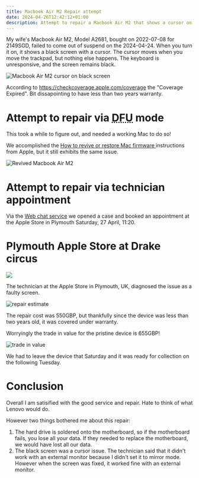 ```yaml
---
title: Macbook Air M2 Repair attempt
date: 2024-04-26T12:42:12+01:00
description: Attempt to repair a Macbook Air M2 that shows a cursor on the black screen
---
```


My wife's Macbook Air M2, Model A2681, bought on 2022-07-08 for 2149SGD, failed to come out of suspend on the 2024-04-24. When you turn it on,
it shows a black screen with a cursor. The cursor moves when you move the
trackpad, but nothing else happens. The keyboard is unresponsive, and the
screen remains black.

<img src="https://s.natalian.org/2024-04-26/cursor.webp" alt="Macbook Air M2 cursor on black screen" />

According to https://checkcoverage.apple.com/coverage the "Coverage Expired".
Bit dissapointing to have less than two years warranty.

# Attempt to repair via <abbr title="Device Firmware Update">DFU</abbr> mode

This took a while to figure out, and needed a working Mac to do so!

We accomplished the [How to revive or restore Mac firmware
](https://support.apple.com/en-us/HT201255) instructions from Apple, but it
still exhibits the same issue.

<img src="https://s.natalian.org/2024-04-26/revived.png" alt="Revived Macbook Air M2" />

# Attempt to repair via technician appointment

Via the [Web chat service](https://getsupport.apple.com/solutions/chat/confirmation) we opened a case and booked an appointment at the Apple Store in Plymouth Saturday, 27 April, 11:20.

# Plymouth Apple Store at Drake circus

<img src="https://s.natalian.org/2024-05-05/appleplymouth.jpeg">

The technician at the Apple Store in Plymouth, UK, diagnosed the issue as a faulty screen. 

<img src="https://s.natalian.org/2024-05-05/estimate.png" alt="repair estimate">

The repair cost was 550GBP, but thankfully since the device was less than two years old, it was covered under warranty.

Worryingly the trade in value for the pristine device is 655GBP!

<img src="https://s.natalian.org/2024-05-05/tradein.jpeg" alt="trade in value">

We had to leave the device that Saturday and it was ready for collection on the following Tuesday.

# Conclusion

Overall I am satisified with the good service and repair. Hate to think of what Lenovo would do.

However two things bothered me about this repair:

1. The hard drive is soldered onto the motherboard, so if the motherboard fails, you lose all your data. If they needed to replace the motherboard, we would have lost all our data.
2. The black screen was a cursor issue. The technician said that it didn't work with an external monitor because I didn't set it to mirror mode. However when the screen was fixed, it worked fine with an external monitor.